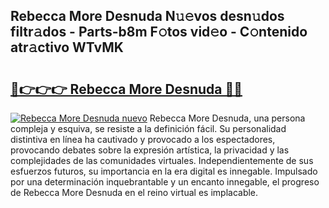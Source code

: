 ## Rebecca More Desnuda N𝚞𝚎vos desn𝚞dos filtr𝚊dos - Parts-b8m F𝚘tos vid𝚎o - C𝚘ntenido atr𝚊ctivo WTvMK

# <h2><a href="http://mbcuj0.tromn.icu/?c=Rebecca+More+Desnuda">🔗👉👉👉 Rebecca More Desnuda 🔗🔗</a></h2>

[![Rebecca More Desnuda nuevo](https://i.imgur.com/pEAQMta.gif)](http://mbcuj0.tromn.icu/?c=Rebecca+More+Desnuda)
Rebecca More Desnuda, una persona compleja y esquiva, se resiste a la definición fácil. Su personalidad distintiva en línea ha cautivado y provocado a los espectadores, provocando debates sobre la expresión artística, la privacidad y las complejidades de las comunidades virtuales. Independientemente de sus esfuerzos futuros, su importancia en la era digital es innegable. Impulsado por una determinación inquebrantable y un encanto innegable, el progreso de Rebecca More Desnuda en el reino virtual es implacable.
